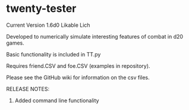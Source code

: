 # twenty-tester
Current Version 1.6d0 Likable Lich

Developed to numerically simulate interesting features of combat in d20 games.

Basic functionality is included in TT.py

Requires friend.CSV and foe.CSV (examples in repository).

Please see the GitHub wiki for information on the csv files.

RELEASE NOTES:

1.  Added command line functionality
